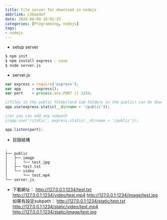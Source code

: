 ```yaml
---
title: file server for download in nodejs
abbrlink: c3baede7
date: 2020-06-09 18:01:25
categories: [Programming, nodejs]
tags:
- nodejs
---
```

* setup server
```bash
$ npm init
$ npm install express --save
$ node server.js
```
* server.js
```js
var express = require('express');
var app     = express();
var port    = process.env.PORT || 1234;

//files in the public folder(and sub-folders in the public) can be downloaded via url directly
app.use(express.static(__dirname + '/public'));

//or you can add any subpath
//app.use('/static', express.static(__dirname + '/public'));

app.listen(port);
```
* 目錄結構
```
.
├── public
│   ├── image
│   │   └── test.jpg
│   ├── test.txt
│   └── video
│       └── test.mp4
└── server.js
```
* 下載網址：
http://127.0.0.1:1234/test.txt
http://127.0.0.1:1234/video/test.mp4
http://127.0.0.1:1234/image/test.jpg
如果有設定subpath：
http://127.0.0.1:1234/static/test.txt
http://127.0.0.1:1234/static/video/test.mp4
http://127.0.0.1:1234/static/image/test.jpg
